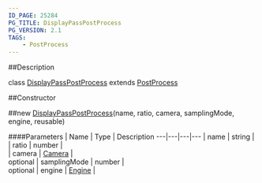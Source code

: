 ```yaml
---
ID_PAGE: 25284
PG_TITLE: DisplayPassPostProcess
PG_VERSION: 2.1
TAGS:
    - PostProcess
---
```

##Description

class [DisplayPassPostProcess](/classes/2.2/DisplayPassPostProcess) extends [PostProcess](/classes/2.2/PostProcess)



##Constructor

##new [DisplayPassPostProcess](/classes/2.2/DisplayPassPostProcess)(name, ratio, camera, samplingMode, engine, reusable)



####Parameters
 | Name | Type | Description
---|---|---|---
 | name | string |  
 | ratio | number |  
 | camera | [Camera](/classes/2.2/Camera) |  
optional | samplingMode | number |  
optional | engine | [Engine](/classes/2.2/Engine) |  
